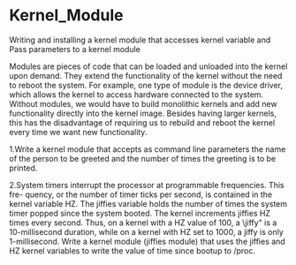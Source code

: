 # Kernel_Module
Writing and installing a kernel module that accesses kernel variable and Pass parameters to a kernel module 


Modules are pieces of code that can be loaded and unloaded into the kernel upon demand.
They extend the functionality of the kernel without the need to reboot the system. For
example, one type of module is the device driver, which allows the kernel to access
hardware connected to the system. Without modules, we would have to build monolithic
kernels and add new functionality directly into the kernel image. Besides having larger
kernels, this has the disadvantage of requiring us to rebuild and reboot the kernel every
time we want new functionality.


1.Write a kernel module that accepts as command line parameters the name of the
person to be greeted and the number of times the greeting is to be printed.

2.System timers interrupt the processor at programmable frequencies. This fre-
quency, or the number of timer ticks per second, is contained in the kernel variable
HZ. The jiffies variable holds the number of times the system timer popped since
the system booted. The kernel increments jiffies HZ times every second. Thus, on
a kernel with a HZ value of 100, a \jiffy" is a 10-millisecond duration, while on
a kernel with HZ set to 1000, a jiffy is only 1-millisecond. Write a kernel module
(jiffies module) that uses the jiffies and HZ kernel variables to write the value of
time since bootup to /proc.
